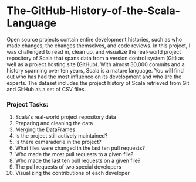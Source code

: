 # The-GitHub-History-of-the-Scala-Language
Open source projects contain entire development histories, such as who made changes, the changes themselves, and code reviews. In this project, I was challenged to read in, clean up, and visualize the real-world project repository of Scala that spans data from a version control system (Git) as well as a project hosting site (GitHub). With almost 30,000 commits and a history spanning over ten years, Scala is a mature language. You will find out who has had the most influence on its development and who are the experts.
The dataset includes the project history of Scala retrieved from Git and GitHub as a set of CSV files.

### Project Tasks:
1. Scala's real-world project repository data
2. Preparing and cleaning the data
3. Merging the DataFrames
4. Is the project still actively maintained?
5. Is there camaraderie in the project?
6. What files were changed in the last ten pull requests?
7. Who made the most pull requests to a given file?
8. Who made the last ten pull requests on a given file?
9. The pull requests of two special developers
10. Visualizing the contributions of each developer
